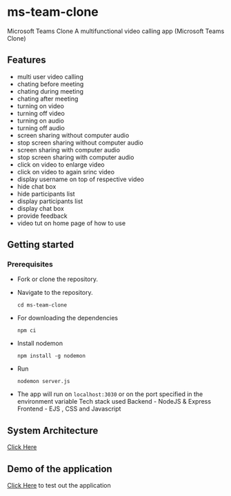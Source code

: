 # ms-team-clone
Microsoft Teams Clone
A multifunctional video calling app (Microsoft Teams Clone)

## Features
* multi user video calling
* chating before meeting
* chating during meeting
* chating after meeting
* turning on video
* turning off video
* turning on audio
* turning off audio
* screen sharing without computer audio
* stop screen sharing without computer audio
* screen sharing with computer audio
* stop screen sharing with computer audio
* click on video to enlarge video
* click on video to again srinc video
* display username on top of respective video
* hide chat box
* hide participants list
* display participants list
* display chat box
* provide feedback
* video tut on home page of how to use

## Getting started

### Prerequisites
- Fork or clone the repository.
- Navigate to the repository.
    ```
    cd ms-team-clone
    ```
- For downloading the dependencies
    ```
    npm ci
    ```
- Install nodemon 
    ```
    npm install -g nodemon
    ```

- Run 
    ```
    nodemon server.js
    ```

- The app will run on `localhost:3030` or on the port specified in the environment variable 
    Tech stack used
    Backend - NodeJS & Express
    Frontend - EJS , CSS and Javascript
    
## System Architecture
[Click Here](https://raw.githubusercontent.com/sachin-611/ms-team-clone/main/Untitled%20Diagram.jpg) 

## Demo of the application
[Click Here](https://protected-anchorage-09692.herokuapp.com/) to test out the application
